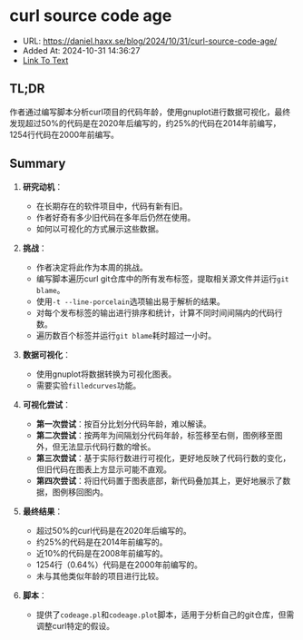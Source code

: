# curl source code age
- URL: https://daniel.haxx.se/blog/2024/10/31/curl-source-code-age/
- Added At: 2024-10-31 14:36:27
- [Link To Text](2024-10-31-curl-source-code-age_raw.md)

## TL;DR
作者通过编写脚本分析curl项目的代码年龄，使用gnuplot进行数据可视化，最终发现超过50%的代码是在2020年后编写的，约25%的代码在2014年前编写，1254行代码在2000年前编写。

## Summary
1. **研究动机**：
   - 在长期存在的软件项目中，代码有新有旧。
   - 作者好奇有多少旧代码在多年后仍然在使用。
   - 如何以可视化的方式展示这些数据。

2. **挑战**：
   - 作者决定将此作为本周的挑战。
   - 编写脚本遍历curl git仓库中的所有发布标签，提取相关源文件并运行`git blame`。
   - 使用`-t --line-porcelain`选项输出易于解析的结果。
   - 对每个发布标签的输出进行排序和统计，计算不同时间间隔内的代码行数。
   - 遍历数百个标签并运行`git blame`耗时超过一小时。

3. **数据可视化**：
   - 使用gnuplot将数据转换为可视化图表。
   - 需要实验`filledcurves`功能。

4. **可视化尝试**：
   - **第一次尝试**：按百分比划分代码年龄，难以解读。
   - **第二次尝试**：按两年为间隔划分代码年龄，标签移至右侧，图例移至图外，但无法显示代码行数的增长。
   - **第三次尝试**：基于实际行数进行可视化，更好地反映了代码行数的变化，但旧代码在图表上方显示可能不直观。
   - **第四次尝试**：将旧代码置于图表底部，新代码叠加其上，更好地展示了数据，图例移回图内。

5. **最终结果**：
   - 超过50%的curl代码是在2020年后编写的。
   - 约25%的代码是在2014年前编写的。
   - 近10%的代码是在2008年前编写的。
   - 1254行（0.64%）代码是在2000年前编写的。
   - 未与其他类似年龄的项目进行比较。

6. **脚本**：
   - 提供了`codeage.pl`和`codeage.plot`脚本，适用于分析自己的git仓库，但需调整curl特定的假设。
